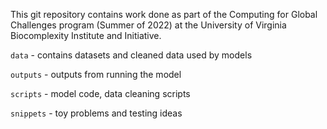 This git repository contains work done as part of the Computing for Global Challenges program (Summer of 2022) at the University of Virginia Biocomplexity Institute and Initiative.

`data` - contains datasets and cleaned data used by models

`outputs` - outputs from running the model

`scripts` - model code, data cleaning scripts

`snippets` - toy problems and testing ideas
